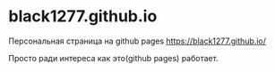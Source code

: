 # black1277.github.io
Персональная страница на github pages https://black1277.github.io/

Просто ради интереса как это(github pages) работает.
